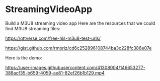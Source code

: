 # StreamingVideoApp

Build a M3U8 streaming video app
Here are the resources that we could find M3U8 streaming files:

https://ottverse.com/free-hls-m3u8-test-urls/

https://gist.github.com/rmoriz/cd6c252896108744ba3c228fc386e07e

Here is the demo:



https://user-images.githubusercontent.com/41308004/146653277-388acf35-b659-4059-ae81-82ef26b1b129.mp4

